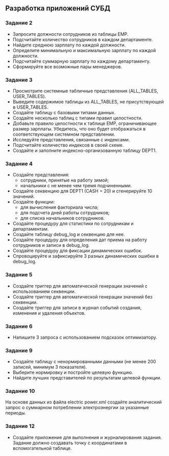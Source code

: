 ## Разработка приложений СУБД

### Задание 2

* Запросите должности сотрудников из таблицы EMP.
* Подсчитайте количество сотрудников в каждом департаменте.
* Найдите среднюю зарплату по каждой должности.
* Определите минимальную и максимальную зарплату по каждой должности.
* Подсчитайте суммарную зарплату по каждому департаменту.
* Сформируйте все возможные пары менеджеров.

### Задание 3

* Просмотрите системные табличные представления (ALL_TABLES, USER_TABLES).
* Выведите содержимое таблицы из ALL_TABLES, не присутствующей в USER_TABLES.
* Создайте таблицу с базовыми типами данных.
* Создайте несколько таблиц с типами правил целостности.
* Добавьте правило целостности к таблице EMP, ограничивающее размер зарплаты. Убедитесь, что оно будет отображаться в соответствующем системном представлении.
* Исследуйте представления, связанные с индексами.
* Подсчитайте количество индексов в своей схеме.
* Создайте и заполните индексно-организованную таблицу DEPT1.

### Задание 4

* Создайте представления:
    + cотрудники, принятые на работу зимой;  
    + начальники с не менее чем тремя подчиненными. 
* Создайте секвенцию для DEPT1 (CASH = 20) и сгенерируйте 10 значений.
* Создайте функции:
    + для вычисления факториала числа;
    + для подсчета дней работы сотрудников;
    + для списка начальников сотрудников.
* Создайте процедуру для статистики по сотрудникам и департаментам.
* Создайте таблицу debug_log и секвенцию для нее.
* Создайте процедуру для определения дат приема на работу сотрудников и записи в debug_log.
* Создайте процедуру для фиксации динамических ошибок.
* Спровоцируйте и зафиксируйте 3 разных динамических ошибки в debug_log.

### Задание 5

* Создайте триггер для автоматической генерации значений с использованием секвенции.
* Создайте триггер для автоматической генерации значений без секвенции.
* Создайте триггер для записи в журнал событий создания, изменения и удаления объектов.

### Задание 6

* Напишите 3 запроса с использованием подсказок оптимизатору.

### Задание 9

* Создайте таблицу с ненормированными данными (не менее 200 записей, минимум 3 показателя).
* Выберите нормировку и постройте целевую функцию.
* Найдите лучших представителей по результатам целевой функции.

### Задание 10

На основе данных из файла electric power.xml создайте аналитический запрос о суммарном потреблении электроэнергии за указанные периоды.

### Задание 12

* Создайте приложение для выполнения и журналирования задания. Задание должно создавать точку с координатами в вспомогательной таблице.